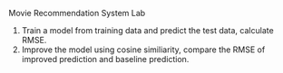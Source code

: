 Movie Recommendation System Lab
1. Train a model from training data and predict the test data, calculate RMSE.
2. Improve the model using cosine similiarity, compare the RMSE of improved prediction and baseline prediction.
